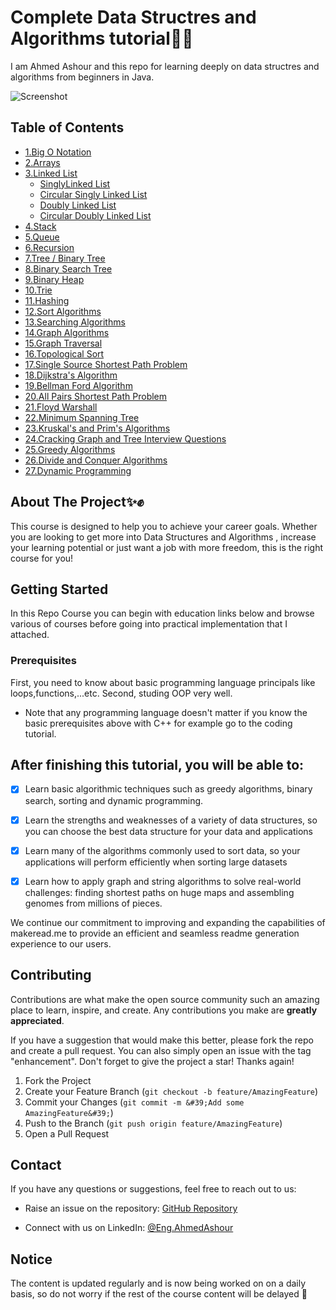 # Complete Data Structres and Algorithms tutorial💫🦅


I am Ahmed Ashour and this repo for learning deeply on data structres and algorithms from beginners in Java.

![Screenshot](https://i.giphy.com/media/v1.Y2lkPTc5MGI3NjExeGZ6ZGp2dmw1Nm1mMDN3djN4bDF6cnBseTRzeDZldWNkZ20xbjM2YiZlcD12MV9pbnRlcm5hbF9naWZfYnlfaWQmY3Q9Zw/3o6Yg4GUVgIUg3bf7W/giphy.gif)
## Table of Contents

- [1.Big O Notation](#BigONotation)
- [2.Arrays](#Arrays)
- [3.Linked List](#LinkedList)
  - [SinglyLinked List](#SinglyLinkedList)
  - [Circular Singly Linked List](#CircularSinglyLinkedList)
  - [Doubly Linked List](#DoublyLinkedList)
  - [Circular Doubly Linked List](#CircularDoublyLinkedList)
- [4.Stack](#Stack)
- [5.Queue](#Queue)  
- [6.Recursion](#Recursion)
- [7.Tree / Binary Tree](#Tree/BinaryTree)
- [8.Binary Search Tree](#BinarySearchTree)
- [9.Binary Heap](#BinaryHeap)
- [10.Trie](#Trie)
- [11.Hashing](#Hashing)
- [12.Sort Algorithms](#SortAlgorithms)
- [13.Searching Algorithms](#SearchingAlgorithms)
- [14.Graph Algorithms](#GraphAlgorithms)
- [15.Graph Traversal](#GraphTraversal)
- [16.Topological Sort](#TopologicalSort)
- [17.Single Source Shortest Path Problem](#SingleSourceShortestPathProblem)
- [18.Dijkstra's Algorithm](#Dijkstra'sAlgorithm)
- [19.Bellman Ford Algorithm](#BellmanFordAlgorithm)
- [20.All Pairs Shortest Path Problem](#AllPairsShortestPathProblem)
- [21.Floyd Warshall](#FloydWarshall)
- [22.Minimum Spanning Tree](#MinimumSpanningTree)
- [23.Kruskal's and Prim's Algorithms](#Kruskal'sandPrim'sAlgorithms)
- [24.Cracking Graph and Tree Interview Questions ](#CrackingGraphandTreeInterviewQuestions )
- [25.Greedy Algorithms](#GreedyAlgorithms)
- [26.Divide and Conquer Algorithms](#DivideandConquerAlgorithms)
- [27.Dynamic Programming](#DynamicProgramming)


## About The Project✨✊



This course is designed to help you to achieve your career goals. Whether you are looking to get more into Data Structures and Algorithms , increase your learning potential or just want a job with more freedom, this is the right course for you!

## Getting Started

In this Repo Course you can begin with education links below and browse various of courses before going into practical implementation that I attached. 

### Prerequisites

First, you need to know about basic programming language principals like loops,functions,...etc. Second, studing OOP very well.
- Note that any programming language doesn't matter if you know the basic prerequisites above with C++ for example go to the coding tutorial.


## After finishing this tutorial, you will be able to:

- [x] Learn basic algorithmic techniques such as greedy algorithms, binary search, sorting and dynamic programming.
- [x] Learn the strengths and weaknesses of a variety of data structures, so you can choose the best data structure for your data and applications
- [x] Learn many of the algorithms commonly used to sort data, so your applications will perform efficiently when sorting large datasets
- [x] Learn how to apply graph and string algorithms to solve real-world challenges: finding shortest paths on huge maps and assembling genomes from millions of pieces. 


We continue our commitment to improving and expanding the capabilities of makeread.me to provide an efficient and seamless readme generation experience to our users.

## Contributing

Contributions are what make the open source community such an amazing place to learn, inspire, and create. Any contributions you make are **greatly appreciated**.

If you have a suggestion that would make this better, please fork the repo and create a pull request. You can also simply open an issue with the tag &quot;enhancement&quot;.
Don&#39;t forget to give the project a star! Thanks again!

1. Fork the Project
2. Create your Feature Branch (`git checkout -b feature/AmazingFeature`)
3. Commit your Changes (`git commit -m &#39;Add some AmazingFeature&#39;`)
4. Push to the Branch (`git push origin feature/AmazingFeature`)
5. Open a Pull Request


## Contact

If you have any questions or suggestions, feel free to reach out to us:

- Raise an issue on the repository: [GitHub Repository](https://github.com/7amo10)

- Connect with us on LinkedIn: [@Eng.AhmedAshour](https://www.linkedin.com/in/eng-ahmed-ashour-45b65b263/)


## Notice

The content is updated regularly and is now being worked on on a daily basis, so do not worry if the rest of the course content will be delayed  🚀

